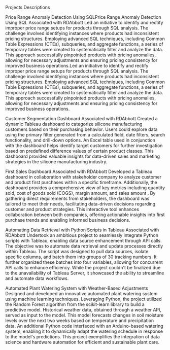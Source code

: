 Projects Descriptions

Price Range Anomaly Detection Using SQLPrice Range Anomaly Detection Using SQL
Associated with RDAbbott
Led an initiative to identify and rectify improper price range setups for products through SQL analysis. The challenge involved identifying instances where products had inconsistent pricing structures. Employing advanced SQL techniques, including Common Table Expressions (CTEs), subqueries, and aggregate functions, a series of temporary tables were created to systematically filter and analyze the data. This approach successfully pinpointed products with pricing anomalies, allowing for necessary adjustments and ensuring pricing consistency for improved business operations.Led an initiative to identify and rectify improper price range setups for products through SQL analysis. The challenge involved identifying instances where products had inconsistent pricing structures. Employing advanced SQL techniques, including Common Table Expressions (CTEs), subqueries, and aggregate functions, a series of temporary tables were created to systematically filter and analyze the data. This approach successfully pinpointed products with pricing anomalies, allowing for necessary adjustments and ensuring pricing consistency for improved business operations.

Customer Segmentation Dashboard 
Associated with RDAbbott
Created a dynamic Tableau dashboard to categorize silicone manufacturing customers based on their purchasing behavior. Users could explore data using the primary filter generated from a calculated field, date filters, search functionality, and drill-down options. An Excel table used in conjunction with the dashboard helps identify target customers for further investigation based on predefined difference values of certain product classes. This dashboard provided valuable insights for data-driven sales and marketing strategies in the silicone manufacturing industry.

First Sales Dashboard
Associated with RDAbbott
Developed a Tableau dashboard in collaboration with stakeholder company to analyze customer and product first purchases within a specific timeframe. Additionally, the dashboard provides a comprehensive view of key metrics including quantity sold, cost of goods sold (COGS), margin amount, and sales amount . By gathering direct requirements from stakeholders, the dashboard was tailored to meet their needs, facilitating data-driven decisions regarding customer and product strategies. This interactive tool enhances collaboration between both companies, offering actionable insights into first purchase trends and enabling informed business decisions.

Automating Data Retrieval with Python Scripts in Tableau
Associated with RDAbbott
Undertook an ambitious project to seamlessly integrate Python scripts with Tableau, enabling data source enhancement through API calls. The objective was to automate data retrieval and update processes directly within Tableau. The script was designed to pull data sources, isolate specific columns, and batch them into groups of 30 tracking numbers. It further organized these batches into four variables, allowing for concurrent API calls to enhance efficiency. While the project couldn't be finalized due to the unavailability of Tableau Server, it showcased the ability to streamline and automate data workflows.

Automated Plant Watering System with Weather-Based Adjustments
Designed and developed an innovative automated plant watering system using machine learning techniques. Leveraging Python, the project utilized the Random Forest algorithm from the scikit-learn library to build a predictive model. Historical weather data, obtained through a weather API, served as input to the model. This model forecasts changes in soil moisture levels over the next two weeks based on temperature and precipitation data. An additional Python code interfaced with an Arduino-based watering system, enabling it to dynamically adapt the watering schedule in response to the model's predictions. This project exemplifies the integration of data science and hardware automation for efficient and sustainable plant care.
